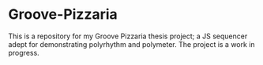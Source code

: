 # Groove-Pizzaria
This is a repository for my Groove Pizzaria thesis project; a JS sequencer adept for demonstrating polyrhythm and polymeter. The project is a work in progress.  
